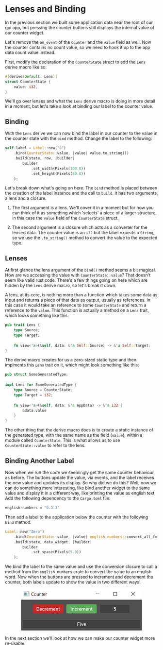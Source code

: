 # Lenses and Binding

In the previous section we built some application data near the root of our gui app, but pressing the counter buttons still displays the internal value of our counter widget. 

Let's remove the `on_event` of the `Counter` and the `value` field as well. Now the counter contains no count value, so we need to hook it up to the app data count value instead. 

First, modify the declaration of the `CounterState` struct to add the `Lens` derive macro like so:


```rs
#[derive(Default, Lens)]
struct CounterState {
    value: i32,
}
```

We'll go over lenses and what the `Lens` derive macro is doing in more detail in a moment, but let's take a look at binding our label to the counter value.


## Binding

With the `Lens` derive we can now bind the label in our counter to the value in the counter state with the `bind` method. Change the label to the following:

```rs
self.label = Label::new("0")
    .bind(CounterState::value, |value| value.to_string())
    .build(state, row, |builder| 
        builder
            .set_width(Pixels(100.0))
            .set_height(Pixels(30.0))
    );
```

Let's break down what's going on here. The `bind` method is placed between the creation of the label instance and the call to `build`. It has two arguments, a lens and a closure:

1. The first argument is a lens. We'll cover it in a moment but for now you can think of it as something which 'selects' a piece of a larger structure, in this case the `value` field of the `CounterState` struct.

2. The second argument is a closure which acts as a converter for the lensed data. The counter value is an `i32` but the label expects a `String`, so we use the `.to_string()` method to convert the value to the expected type.

## Lenses

At first glance the lens argument of the `bind()` method seems a bit magical. How are we accessing the value with `CounterState::value`? That doesn't seem like valid rust code. There's a few things going on here which are hidden by the `Lens` derive macro, so let's break it down. 

A lens, at its core, is nothing more than a function which takes some data as input and returns a piece of that data as output, usually as references. In this case it would take an reference to some `CounterState` and return a reference to the `value`. This function is actually a method on a `Lens` trait, which looks something like this:

```rs
pub trait Lens {
    type Source;
    type Target;

    fn view<'a>(&self, data: &'a Self::Source) -> &'a Self::Target;
}
```

The derive macro creates for us a zero-sized static type and then implments this `Lens` trait on it, which might look something like this:

```rs
pub struct SomeGeneratedType;

impl Lens for SomeGeneratedType {
    type Source = CounterState;
    type Target = i32;

    fn view<'a>(&self, data: &'a AppData) -> &'a i32 {
        &data.value
    }
}
```
The other thing that the derive macro does is to create a static instance of the generated type, with the same name as the field (`value`), within a module called `CounterState`. This is what allows us to use `CounterState::value` to refer to the lens.

## Binding Another Label

Now when we run the code we seemingly get the same counter behaviour as before. The buttons update the value, via events, and the label receives the new value and updates its display. So why did we do this? Well, now we can do something more interesting, like bind another widget to the same value and display it in a different way, like printing the value as english text. Add the following dependency to the `Cargo.toml` file:

```sh
english-numbers = "0.3.3"
```

Then add a label to the application below the counter with the following `bind` method:

```rs
Label::new("Zero")
    .bind(CounterState::value, |value| english_numbers::convert_all_fmt(*value as i64))
    .build(state, data_widget, |builder| 
        builder
            .set_space(Pixels(5.0))
    );
```
We bind the label to the same value and use the conversion closure to call a method from the `english_numbers` crate to convert the value to an english word. Now when the buttons are pressed to increment and decrement the counter, both labels update to show the value in two different ways!

<p align="center"><img src="../images/quick_guide/counter_reactive.png" alt="tuix app"></p>

In the next section we'll look at how we can make our counter widget more re-usable.

